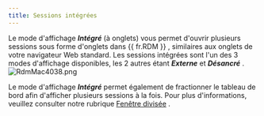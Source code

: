 ```yaml
---
title: Sessions intégrées
---
```

Le mode d'affichage ***Intégré*** (à onglets) vous permet d'ouvrir plusieurs sessions sous forme d'onglets dans {{ fr.RDM }} , similaires aux onglets de votre navigateur Web standard. Les sessions intégrées sont l'un des 3 modes d'affichage disponibles, les 2 autres étant ***Externe*** et ***Désancré*** .  
![RdmMac4038.png](/img/fr/rdm/mac/RdmMac4038.png) 

Le mode d'affichage ***Intégré*** permet également de fractionner le tableau de bord afin d'afficher plusieurs sessions à la fois. Pour plus d'informations, veuillez consulter notre rubrique [Fenêtre divisée](/fr/rdm/mac/user-interface/content-area/embedded-sessions/split-windows/) . 
